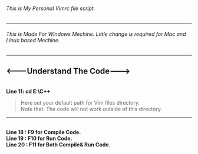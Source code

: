 ###### This is My Personal Vimrc file script.<br />
----------------------------------------
###### This is Made For Windows Mechine. Little change is required for Mac and Linux based Mechine.<br />
----------------------------------------
## <---Understand The Code---><br />
<br />**Line 11: cd E:\C++**<br />
>Here set your default path for Vim files directory.<br />
>Note that: The code will not work outside of this directory.<br />
----------------------------------------

<br />**Line 18 : F9 for Compile Code.**
<br />**Line 19 : F10 for Run Code.**
<br />**Line 20 : F11 for Both Compile& Run Code.**
